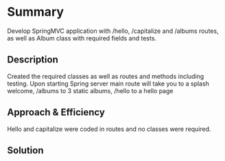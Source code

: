 # Summary
Develop SpringMVC application with /hello, /capitalize and /albums routes, as well as Album class with required fields and tests.

## Description
Created the required classes as well as routes and methods including testing.
Upon starting Spring server main route will take you to a splash welcome, /albums to 3 static albums, /hello to a hello page

## Approach & Efficiency
Hello and capitalize were coded in routes and no classes were required.

## Solution
